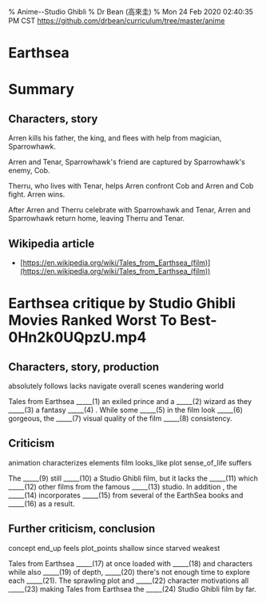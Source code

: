 % Anime--Studio Ghibli
% Dr Bean (高來圭)
% Mon 24 Feb 2020 02:40:35 PM CST
  https://github.com/drbean/curriculum/tree/master/anime

# Earthsea

# Summary 

## Characters, story

Arren kills his father, the king, and flees with help from magician, Sparrowhawk.

Arren and Tenar, Sparrowhawk's friend are captured by Sparrowhawk's enemy, Cob.

Therru, who lives with Tenar, helps Arren confront Cob and Arren and Cob fight. Arren wins.

After Arren and Therru celebrate with Sparrowhawk and Tenar, Arren and Sparrowhawk return home, leaving Therru and Tenar.

## Wikipedia article

- [https://en.wikipedia.org/wiki/Tales_from_Earthsea_(film)](https://en.wikipedia.org/wiki/Tales_from_Earthsea_(film))


# Earthsea critique by Studio Ghibli Movies Ranked Worst To Best-0Hn2k0UQpzU.mp4

## Characters, story, production

absolutely
follows
lacks
navigate
overall
scenes
wandering
world

Tales from Earthsea _____(1) an exiled prince and a _____(2) wizard as they _____(3) a fantasy _____(4) . While some _____(5) in the film look _____(6) gorgeous, the _____(7) visual quality of the film _____(8) consistency.

## Criticism

animation
characterizes
elements
film
looks_like
plot
sense_of_life
suffers

The _____(9) still _____(10) a Studio Ghibli film, but it lacks the _____(11) which _____(12) other films from the famous _____(13) studio. In addition , the _____(14) incorporates _____(15) from several of the EarthSea books and _____(16) as a result.

## Further criticism, conclusion

concept
end_up
feels
plot_points
shallow
since
starved
weakest

Tales from Earthsea _____(17) at once loaded with _____(18) and characters while also _____(19) of depth, _____(20) there's not enough time to explore each _____(21). The sprawling plot and _____(22) character motivations all _____(23) making Tales from Earthsea the _____(24) Studio Ghibli film by far.
